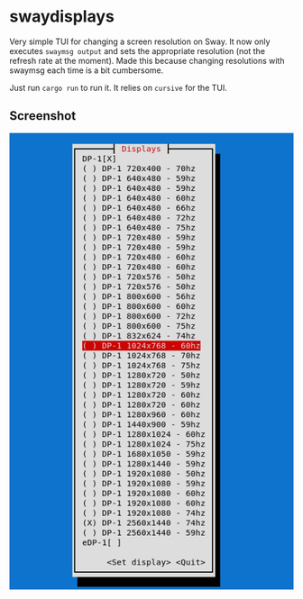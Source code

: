# swaydisplays

Very simple TUI for changing a screen resolution on Sway. It now only executes `swaymsg output` and sets the appropriate resolution
(not the refresh rate at the moment). Made this because changing resolutions with swaymsg each time is a bit cumbersome.

Just run `cargo run` to run it. It relies on `cursive` for the TUI.

## Screenshot

![Screenshot](screenshot.png)
